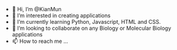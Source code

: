 - 👋 Hi, I’m @KianMun
- 👀 I’m interested in creating applications 
- 🌱 I’m currently learning Python, Javascript, HTML and CSS.
- 💞️ I’m looking to collaborate on any Biology or Molecular Biology applications
- 📫 How to reach me ... 

<!---
KianMun/KianMun is a ✨ special ✨ repository because its `README.md` (this file) appears on your GitHub profile.
You can click the Preview link to take a look at your changes.
--->
